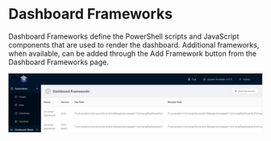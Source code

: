 # Dashboard Frameworks

Dashboard Frameworks define the PowerShell scripts and JavaScript components that are used to render the dashboard. Additional frameworks, when available, can be added through the Add Framework button from the Dashboard Frameworks page. 

![](../.gitbook/assets/image%20%2825%29.png)

